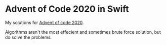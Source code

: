 # Advent of Code 2020 in Swift

My solutions for [Advent of code 2020](https://adventofcode.com). 

Algorithms aren't the most effecient and sometimes brute force solution, but do solve the problems.
